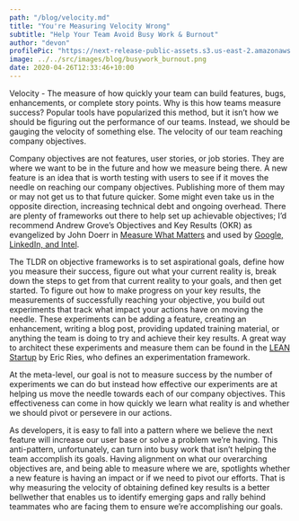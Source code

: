 ```yaml
---
path: "/blog/velocity.md"
title: "You're Measuring Velocity Wrong"
subtitle: "Help Your Team Avoid Busy Work & Burnout"
author: "devon"
profilePic: "https://next-release-public-assets.s3.us-east-2.amazonaws.com/devon_profile_pic.png"
image: ../../src/images/blog/busywork_burnout.png
date: 2020-04-26T12:33:46+10:00
---
```


Velocity - The measure of how quickly your team can build features, bugs, enhancements, or
complete story points. Why is this how teams measure success? Popular tools have
popularized this method, but it isn’t how we should be figuring out the performance
of our teams. Instead, we should be gauging the velocity of something else. The
velocity of our team reaching company objectives.

Company objectives are not features, user stories, or job stories. They are where we want
to be in the future and how we measure being there. A new feature is an idea that is worth
testing with users to see if it moves the needle on reaching our company objectives. Publishing
more of them may or may not get us to that future quicker. Some might even take us in the
opposite direction, increasing technical debt and ongoing overhead. There are plenty of
frameworks out there to help set up achievable objectives; I’d recommend Andrew Grove’s
Objectives and Key Results (OKR) as evangelized by John Doerr in [Measure What Matters](https://www.google.com/books/edition/Measure_What_Matters/u2NDDwAAQBAJ?hl=en&gbpv=0) and
used by [Google, LinkedIn, and Intel](https://medium.com/okrs/a-crash-course-okr-googles-secret-sauce-fd562080ba94).

The TLDR on objective frameworks is to set aspirational goals, define how you measure
their success, figure out what your current reality is, break down the steps to get from
that current reality to your goals, and then get started. To figure out how to make
progress on your key results, the measurements of successfully reaching your objective,
you build out experiments that track what impact your actions have on moving the needle.
These experiments can be adding a feature, creating an enhancement, writing a blog post,
providing updated training material, or anything the team is doing to try and achieve
their key results. A great way to architect these experiments and measure them can be
found in the [LEAN Startup](http://theleanstartup.com/principles) by Eric Ries, who
defines an experimentation framework.

At the meta-level, our goal is not to measure success by the number of experiments we
can do but instead how effective our experiments are at helping us move the needle
towards each of our company objectives. This effectiveness can come in how quickly we
learn what reality is and whether we should pivot or persevere in our actions.

As developers, it is easy to fall into a pattern where we believe the next feature will
increase our user base or solve a problem we’re having. This anti-pattern, unfortunately,
can turn into busy work that isn’t helping the team accomplish its goals. Having
alignment on what our overarching objectives are, and being able to measure where we are,
spotlights whether a new feature is having an impact or if we need to pivot our
efforts. That is why measuring the velocity of obtaining defined key results is a better
bellwether that enables us to identify emerging gaps and rally behind teammates who are
facing them to ensure we’re accomplishing our goals.
